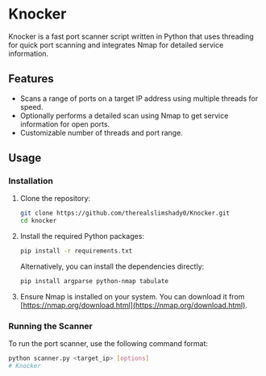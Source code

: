 # Knocker

Knocker is a fast port scanner script written in Python that uses threading for quick port scanning and integrates Nmap for detailed service information.

## Features

- Scans a range of ports on a target IP address using multiple threads for speed.
- Optionally performs a detailed scan using Nmap to get service information for open ports.
- Customizable number of threads and port range.

## Usage

### Installation

1. Clone the repository:
    ```bash
    git clone https://github.com/therealslimshady0/Knocker.git
    cd knocker
    ```

2. Install the required Python packages:
    ```bash
    pip install -r requirements.txt
    ```

   Alternatively, you can install the dependencies directly:
    ```bash
    pip install argparse python-nmap tabulate
    ```

3. Ensure Nmap is installed on your system. You can download it from [https://nmap.org/download.html](https://nmap.org/download.html).

### Running the Scanner

To run the port scanner, use the following command format:

```bash
python scanner.py <target_ip> [options]
# Knocker
